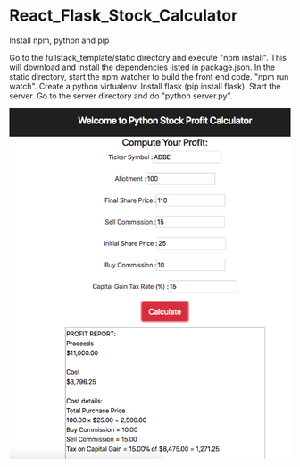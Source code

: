 # React_Flask_Stock_Calculator

Install npm, python and pip

Go to the fullstack_template/static directory and execute "npm install". This will download and install the dependencies listed in package.json.
In the static directory, start the npm watcher to build the front end code. "npm run watch".
Create a python virtualenv.
Install flask (pip install flask).
Start the server. Go to the server directory and do "python server.py".

![alt text](https://github.com/forrestyishichen/React_Flask_Stock_Calculator/blob/master/Screen%20Shot%202018-04-20%20at%207.24.17%20PM.png)